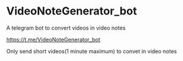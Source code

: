 # VideoNoteGenerator_bot
A telegram bot to convert videos in video notes

https://t.me/VideoNoteGenerator_bot

Only send short videos(1 minute maximum) to convet in video notes

